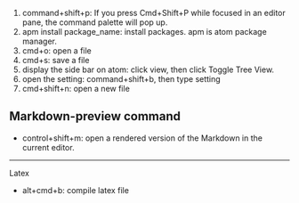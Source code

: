 1. command+shift+p: If you press Cmd+Shift+P while focused in an editor pane, the command palette will pop up.
2. apm install package_name: install packages. apm is atom package manager.
3. cmd+o: open a file
4. cmd+s: save a file
5. display the side bar on atom: click view, then click Toggle Tree View.
6. open the setting: command+shift+b, then type setting
7. cmd+shift+n: open a new file



## Markdown-preview command
- control+shift+m: open a rendered version of the Markdown in the current editor. 









*********************************
Latex
- alt+cmd+b: compile latex file
